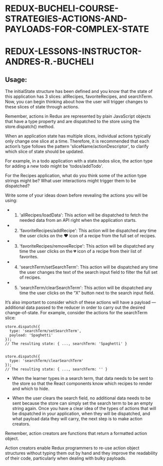 # REDUX-BUCHELI-COURSE-STRATEGIES-ACTIONS-AND-PAYLOADS-FOR-COMPLEX-STATE

# REDUX-LESSONS-INSTRUCTOR-ANDRES-R.-BUCHELI

## Usage:

The initialState structure has been defined and you know that the state of this application has 3 slices: allRecipes, favoriteRecipes, and searchTerm. Now, you can begin thinking about how the user will trigger changes to these slices of state through actions.

Remember, actions in Redux are represented by plain JavaScript objects that have a type property and are dispatched to the store using the store.dispatch() method. 

When an application state has multiple slices, individual actions typically only change one slice at a time. Therefore, it is recommended that each action’s type follows the pattern 'sliceName/actionDescriptor', to clarify which slice of state should be updated.

For example, in a todo application with a state.todos slice, the action type for adding a new todo might be 'todos/addTodo'.

For the Recipes application, what do you think some of the action type strings might be? What user interactions might trigger them to be dispatched?

Write some of your ideas down before revealing the actions you will be using:

* 1. 'allRecipes/loadData': This action will be dispatched to fetch the needed data from an API right when the application starts.

* 2. 'favoriteRecipes/addRecipe': This action will be dispatched any time the user clicks on the ❤️ icon of a recipe from the full set of recipes.

* 3. 'favoriteRecipes/removeRecipe': This action will be dispatched any time the user clicks on the 💔 icon of a recipe from their list of favorites.

* 4. 'searchTerm/setSearchTerm': This action will be dispatched any time the user changes the text of the search input field to filter the full set of recipes.

* 5. 'searchTerm/clearSearchTerm': This action will be dispatched any time the user clicks on the “X” button next to the search input field.


It’s also important to consider which of these actions will have a payload — additional data passed to the reducer in order to carry out the desired change-of-state. For example, consider the actions for the searchTerm slice:

```
store.dispatch({ 
  type: 'searchTerm/setSearchTerm', 
  payload: 'Spaghetti' 
});
// The resulting state: { ..., searchTerm: 'Spaghetti' }

 
store.dispatch({ 
  type: 'searchTerm/clearSearchTerm' 
});
// The resulting state: { ..., searchTerm: '' }
```

* When the learner types in a search term, that data needs to be sent to the store so that the React components know which recipes to render and which to hide.

* When the user clears the search field, no additional data needs to be sent because the store can simply set the search term to be an empty string again.
Once you have a clear idea of the types of actions that will be dispatched in your application, when they will be dispatched, and what payload data they will carry, the next step is to make action creators.

Remember, action creators are functions that return a formatted action object.

Action creators enable Redux programmers to re-use action object structures without typing them out by hand and they improve the readability of their code, particularly when dealing with bulky payloads.
